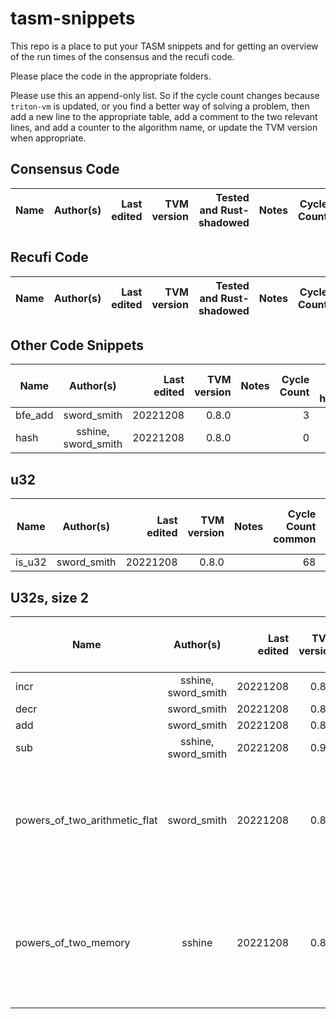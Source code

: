 # tasm-snippets

This repo is a place to put your TASM snippets and for getting an overview of the run times of the consensus and the recufi code.

Please place the code in the appropriate folders.

Please use this an append-only list. So if the cycle count changes because `triton-vm` is updated, or you find a better way of solving a problem,
then add a new line to the appropriate table, add a comment to the two relevant lines, and add a counter to the algorithm name, or update the
TVM version when appropriate.

## Consensus Code
| Name | Author(s) | Last edited | TVM version | Tested and Rust-shadowed | Notes | Cycle Count |
| ---- | :-------: | ----------: | ----------: | -----------------------: | :---: | ----------: |

## Recufi Code
| Name | Author(s) | Last edited | TVM version | Tested and Rust-shadowed | Notes | Cycle Count |
| ---- | :-------: | ----------: | ----------: | -----------------------: | :---: | ----------: |

## Other Code Snippets
| Name    |      Author(s)      | Last edited | TVM version | Notes | Cycle Count | Hash table height |
| ------- | :-----------------: | ----------: | ----------: | :---: | ----------: | ----------------: |
| bfe_add |     sword_smith     |    20221208 |       0.8.0 |       |           3 |                 0 |
| hash    | sshine, sword_smith |    20221208 |       0.8.0 |       |           0 |                 9 |

## u32
| Name   |  Author(s)  | Last edited | TVM version | Notes | Cycle Count common | Cycle Count worst-case | Hash table height |
| ------ | :---------: | ----------: | ----------: | :---: | -----------------: | ---------------------: | ----------------: |
| is_u32 | sword_smith |    20221208 |       0.8.0 |       |                 68 |                     68 |                 0 |

## U32s, size 2
| Name                          |      Author(s)      | Last edited | TVM version |                                   Notes                                    | Cycle Count common | Cycle Count worst-case | Hash table height |
| ----------------------------- | :-----------------: | ----------: | ----------: | :------------------------------------------------------------------------: | -----------------: | ---------------------: | ----------------: |
| incr                          | sshine, sword_smith |    20221208 |       0.8.0 |                                                                            |                  8 |                     20 |                 0 |
| decr                          |     sword_smith     |    20221208 |       0.8.0 |                                                                            |                  8 |                     20 |                 0 |
| add                           |     sword_smith     |    20221208 |       0.8.0 |                                                                            |                150 |                    158 |                 0 |
| sub                           | sshine, sword_smith |    20221208 |       0.9.0 |                                                                            |                 84 |                     92 |                 0 |
| powers_of_two_arithmetic_flat |     sword_smith     |    20221208 |       0.8.0 | Adds 17 to cycle count for each increment of the exponent. Range: 11-1090  |                563 |                   1090 |                 0 |
| powers_of_two_memory          |       sshine        |    20221208 |       0.8.0 | Assumes bounded input, writes table to memory, exp >= 32 => +3 cycle count |                177 |                    180 |                 0 |
